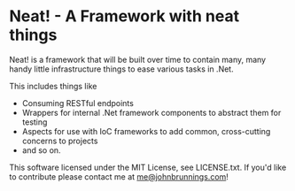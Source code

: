 Neat! - A Framework with neat things
================================
Neat! is a framework that will be built over time to contain many, many handy little infrastructure things to ease various tasks in .Net.

This includes things like 
* Consuming RESTful endpoints
* Wrappers for internal .Net framework components to abstract them for testing
* Aspects for use with IoC frameworks to add common, cross-cutting concerns to projects
* and so on.

This software licensed under the MIT License, see LICENSE.txt. If you'd like to contribute please contact me at [me@johnbrunnings.com](mailto:me@johnbrunnings.com)!